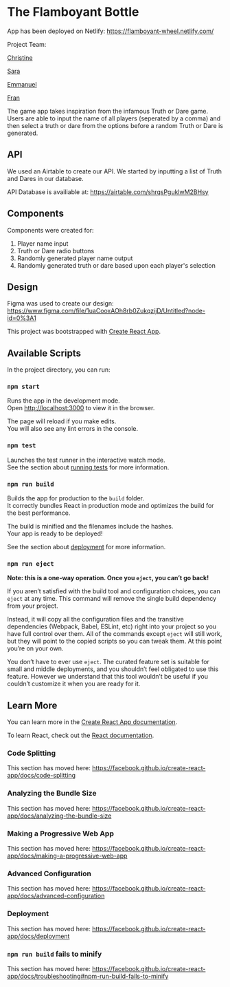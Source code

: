 
# The Flamboyant Bottle

App has been deployed on Netlify: https://flamboyant-wheel.netlify.com/

Project Team:

[Christine](https://github.com/xIrusux)

[Sara](https://github.com/sarahyjja)

[Emmanuel](https://github.com/emaggy)

[Fran](https://github.com/frannyfra)


The game app takes inspiration from the infamous Truth or Dare game. Users are able to input the name of all players (seperated by a comma) and then select a truth or dare from the options before a random Truth or Dare is generated.


## API

We used an Airtable to create our API. We started by inputting a list of Truth and Dares in our database.

API Database is availiable at: https://airtable.com/shrqsPguklwM2BHsy

## Components

Components were created for:
1. Player name input
2. Truth or Dare radio buttons
3. Randomly generated player name output
4. Randomly generated truth or dare based upon each player's selection 

## Design
Figma was used to create our design:
https://www.figma.com/file/1uaCooxAOh8rb0ZukqzijD/Untitled?node-id=0%3A1



This project was bootstrapped with [Create React App](https://github.com/facebook/create-react-app).

## Available Scripts

In the project directory, you can run:

### `npm start`

Runs the app in the development mode.<br>
Open [http://localhost:3000](http://localhost:3000) to view it in the browser.

The page will reload if you make edits.<br>
You will also see any lint errors in the console.

### `npm test`

Launches the test runner in the interactive watch mode.<br>
See the section about [running tests](https://facebook.github.io/create-react-app/docs/running-tests) for more information.

### `npm run build`

Builds the app for production to the `build` folder.<br>
It correctly bundles React in production mode and optimizes the build for the best performance.

The build is minified and the filenames include the hashes.<br>
Your app is ready to be deployed!

See the section about [deployment](https://facebook.github.io/create-react-app/docs/deployment) for more information.

### `npm run eject`

**Note: this is a one-way operation. Once you `eject`, you can’t go back!**

If you aren’t satisfied with the build tool and configuration choices, you can `eject` at any time. This command will remove the single build dependency from your project.

Instead, it will copy all the configuration files and the transitive dependencies (Webpack, Babel, ESLint, etc) right into your project so you have full control over them. All of the commands except `eject` will still work, but they will point to the copied scripts so you can tweak them. At this point you’re on your own.

You don’t have to ever use `eject`. The curated feature set is suitable for small and middle deployments, and you shouldn’t feel obligated to use this feature. However we understand that this tool wouldn’t be useful if you couldn’t customize it when you are ready for it.

## Learn More

You can learn more in the [Create React App documentation](https://facebook.github.io/create-react-app/docs/getting-started).

To learn React, check out the [React documentation](https://reactjs.org/).

### Code Splitting

This section has moved here: https://facebook.github.io/create-react-app/docs/code-splitting

### Analyzing the Bundle Size

This section has moved here: https://facebook.github.io/create-react-app/docs/analyzing-the-bundle-size

### Making a Progressive Web App

This section has moved here: https://facebook.github.io/create-react-app/docs/making-a-progressive-web-app

### Advanced Configuration

This section has moved here: https://facebook.github.io/create-react-app/docs/advanced-configuration

### Deployment

This section has moved here: https://facebook.github.io/create-react-app/docs/deployment

### `npm run build` fails to minify

This section has moved here: https://facebook.github.io/create-react-app/docs/troubleshooting#npm-run-build-fails-to-minify
